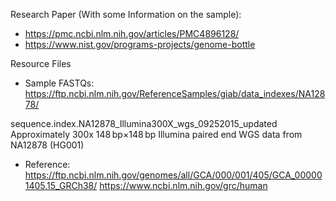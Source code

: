 
Research Paper (With some Information on the sample):
* https://pmc.ncbi.nlm.nih.gov/articles/PMC4896128/
* https://www.nist.gov/programs-projects/genome-bottle 


Resource Files
* Sample FASTQs: https://ftp.ncbi.nlm.nih.gov/ReferenceSamples/giab/data_indexes/NA12878/

sequence.index.NA12878_Illumina300X_wgs_09252015_updated 
Approximately 300x 148 bp×148 bp Illumina paired end WGS data from NA12878 (HG001) 


* Reference: https://ftp.ncbi.nlm.nih.gov/genomes/all/GCA/000/001/405/GCA_000001405.15_GRCh38/ https://www.ncbi.nlm.nih.gov/grc/human 


